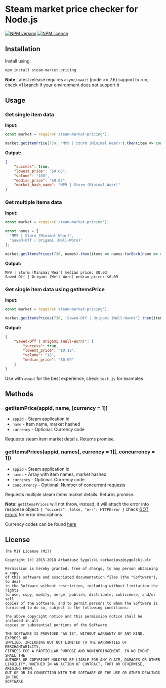 # Steam market price checker for Node.js
[![NPM version](https://img.shields.io/npm/v/steam-market-pricing.svg)](https://npmjs.org/package/steam-market-pricing "View this project on NPM")
[![NPM license](https://img.shields.io/npm/l/steam-market-pricing.svg)](https://npmjs.org/package/steam-market-pricing "View this project on NPM")

## Installation

Install using:
```js
npm install steam-market-pricing
```

**Note** Latest release requires `async/await` (node >= 7.6) support to run, check [v1 branch](https://github.com/Aareksio/node-steam-market-pricing/tree/v1) if your environment does not support it

## Usage

### Get single item data
**Input:**
```js
const market = require('steam-market-pricing');

market.getItemPrice(730, 'MP9 | Storm (Minimal Wear)').then(item => console.log(item));
```

**Output:**
```json
{
    "success": true,
    "lowest_price": "$0.05",
    "volume": "108",
    "median_price": "$0.03",
    "market_hash_name": "MP9 | Storm (Minimal Wear)"
}
```

### Get multiple items data
**Input:**
```js
const market = require('steam-market-pricing');

const names = [
  'MP9 | Storm (Minimal Wear)',
  'Sawed-Off | Origami (Well-Worn)'
];

market.getItemsPrices(730, names).then(items => names.forEach(name => console.log(`${name}: ${items[name].median_price}`)));
```

**Output:**
```
MP9 | Storm (Minimal Wear) median price: $0.03
Sawed-Off | Origami (Well-Worn) median price: $0.09
```

### Get single item data using getItemsPrice
**Input:**
```js
const market = require('steam-market-pricing');

market.getItemsPrices(730, 'Sawed-Off | Origami (Well-Worn)').then(items => console.log(items));
```

**Output:**
```json
{
    "Sawed-Off | Origami (Well-Worn)": {
        "success": true,
        "lowest_price": "$0.12",
        "volume": "18",
        "median_price": "$0.09"
    }
}
```

Use with `await` for the best experience, check `test.js` for examples

## Methods

### getItemPrice(appid, name, [currency = 1])
- `appid` - Steam application id
- `name` - Item name, market hashed
- `currency` - Optional. Currency code

Requests steam item market details. Returns promise.

### getItemsPrices(appid, names[, currency = 1][, concurrency = 1])
- `appid` - Steam application id
- `names` - Array with item names, market hashed
- `currency` - Optional. Currency code
- `concurrency` - Optional. Number of concurrent requests

Requests multiple steam items market details. Returns promise. 

**Note:** `getItemsPrices` will not throw, instead, it will attach the error into response object: `{ "success": false, "err": HTTPError }` check [GOT errors](https://www.npmjs.com/package/got#errors) for error descriptions

Currency codes can be found [here](https://github.com/SteamRE/SteamKit/blob/master/Resources/SteamLanguage/enums.steamd)

## License

```
The MIT License (MIT)

Copyright (c) 2015-2018 Arkadiusz Sygulski <arkadiusz@sygulski.pl>

Permission is hereby granted, free of charge, to any person obtaining a copy
of this software and associated documentation files (the "Software"), to deal
in the Software without restriction, including without limitation the rights
to use, copy, modify, merge, publish, distribute, sublicense, and/or sell
copies of the Software, and to permit persons to whom the Software is
furnished to do so, subject to the following conditions:

The above copyright notice and this permission notice shall be included in all
copies or substantial portions of the Software.

THE SOFTWARE IS PROVIDED "AS IS", WITHOUT WARRANTY OF ANY KIND, EXPRESS OR
IMPLIED, INCLUDING BUT NOT LIMITED TO THE WARRANTIES OF MERCHANTABILITY,
FITNESS FOR A PARTICULAR PURPOSE AND NONINFRINGEMENT. IN NO EVENT SHALL THE
AUTHORS OR COPYRIGHT HOLDERS BE LIABLE FOR ANY CLAIM, DAMAGES OR OTHER
LIABILITY, WHETHER IN AN ACTION OF CONTRACT, TORT OR OTHERWISE, ARISING FROM,
OUT OF OR IN CONNECTION WITH THE SOFTWARE OR THE USE OR OTHER DEALINGS IN THE
SOFTWARE.
```

